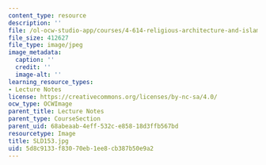 ```yaml
---
content_type: resource
description: ''
file: /ol-ocw-studio-app/courses/4-614-religious-architecture-and-islamic-cultures-fall-2002/5d8c9133f83070eb1ee8cb387b50e9a2_SLD153.jpg
file_size: 412627
file_type: image/jpeg
image_metadata:
  caption: ''
  credit: ''
  image-alt: ''
learning_resource_types:
- Lecture Notes
license: https://creativecommons.org/licenses/by-nc-sa/4.0/
ocw_type: OCWImage
parent_title: Lecture Notes
parent_type: CourseSection
parent_uid: 68abeaab-4eff-532c-e858-18d3ffb567bd
resourcetype: Image
title: SLD153.jpg
uid: 5d8c9133-f830-70eb-1ee8-cb387b50e9a2
---
```

